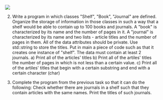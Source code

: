 ![](https://github.com/oscar-foxtrot/University_stuff/blob/main/Cpp_practice_Shelf/Task_Rus.png)  
  
2. Write a program in which classes "Shelf", "Book", "Journal" are defined.
Organize the storage of information in those classes in such a way that a shelf would be able to contain up to 100 books and journals.
A "book" is characterized by its name and the number of pages in it.
A "journal" is characterized by its name and two lists - article titles and the number of pages in them.
All of the data attributes should be private.
Use std::string to store the titles.
Put in main a piece of code such as that it creates one instance of "shelf". The data must contain at least 2 journals.
a) Print all of the articles' titles
b) Print all of the artiles' titles the number of pages in which is not less than a certain value.
c) Print all of the artiles' titles that begin with a certain substring and end with a certain character (char)  
  
3. Complete the program from the previous task so that it can do the following:
Check whether there are journals in a shelf such that they contain articles with the same names. Print the titles of such journals.
